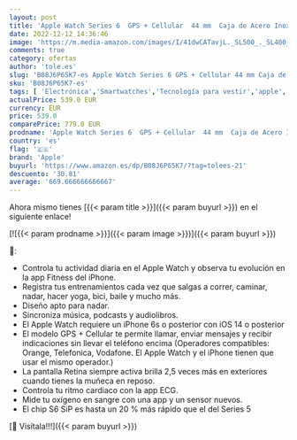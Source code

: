 ```yaml
---
layout: post
title: 'Apple Watch Series 6  GPS + Cellular  44 mm  Caja de Acero Inoxidable en Plata - Correa Deportiva Blanca'
date: 2022-12-12 14:36:46
image: 'https://m.media-amazon.com/images/I/41dwCATavjL._SL500_._SL400_.jpg'
comments: true
category: ofertas
author: 'tole.es'
slug: 'B08J6P65K7-es Apple Watch Series 6 GPS + Cellular 44 mm Caja de Acero...'
sku: 'B08J6P65K7-es'
tags: [ 'Electrónica','Smartwatches','Tecnología para vestir','apple','🇪🇸', ]
actualPrice: 539.0 EUR
currency: EUR
price: 539.0
comparePrice: 779.0 EUR
prodname: 'Apple Watch Series 6  GPS + Cellular  44 mm  Caja de Acero Inoxidable en Plata - Correa Deportiva Blanca'
country: 'es'
flag: '🇪🇸'
brand: 'Apple'
buyurl: 'https://www.amazon.es/dp/B08J6P65K7/?tag=tolees-21'
descuento: '30.81'
average: '669.666666666667'
---
```


Ahora mismo tienes [{{< param title >}}]({{< param buyurl >}}) en el siguiente enlace!

[![{{< param prodname >}}]({{< param image >}})]({{< param buyurl >}})

🔎:

- Controla tu actividad diaria en el Apple Watch y observa tu evolución en la app Fitness del iPhone.
- Registra tus entrenamientos cada vez que salgas a correr, caminar, nadar, hacer yoga, bici, baile y mucho más.
- Diseño apto para nadar.
- Sincroniza música, podcasts y audiolibros.
- El Apple Watch requiere un iPhone 6s o posterior con iOS 14 o posterior
- El modelo GPS + Cellular te permite llamar, enviar mensajes y recibir indicaciones sin llevar el teléfono encima (Operadores compatibles: Orange, Telefonica, Vodafone. El Apple Watch y el iPhone tienen que usar el mismo operador.)
- La pantalla Retina siempre activa brilla 2,5 veces más en exteriores cuando tienes la muñeca en reposo.
- Controla tu ritmo cardiaco con la app ECG.
- Mide tu oxígeno en sangre con una app y un sensor nuevos.
- El chip S6 SiP es hasta un 20 % más rápido que el del Series 5

[🛒 Visítala!!!]({{< param buyurl >}})
